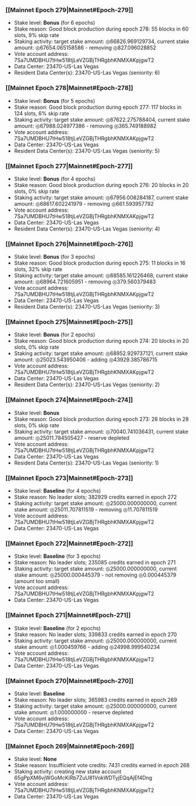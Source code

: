 ### [[Mainnet Epoch 279|Mainnet#Epoch-279]]
* Stake level: **Bonus** (for 6 epochs)
* Stake reason: Good block production during epoch 278: 55 blocks in 60 slots, 9% skip rate
* Staking activity: target stake amount: ◎66826.969129734, current stake amount: ◎67654.065158586 - removing ◎827.096028852
* Vote account address: 7Sa7UMDBHU7tHw518tjLeVZGBjTHRgbhKNMXAKpjgwT2
* Data Center: 23470-US-Las Vegas
* Resident Data Center(s): 23470-US-Las Vegas (seniority: 6)
### [[Mainnet Epoch 278|Mainnet#Epoch-278]]
* Stake level: **Bonus** (for 5 epochs)
* Stake reason: Good block production during epoch 277: 117 blocks in 124 slots, 6% skip rate
* Staking activity: target stake amount: ◎67622.275788404, current stake amount: ◎67988.024977386 - removing ◎365.749188982
* Vote account address: 7Sa7UMDBHU7tHw518tjLeVZGBjTHRgbhKNMXAKpjgwT2
* Data Center: 23470-US-Las Vegas
* Resident Data Center(s): 23470-US-Las Vegas (seniority: 5)
### [[Mainnet Epoch 277|Mainnet#Epoch-277]]
* Stake level: **Bonus** (for 4 epochs)
* Stake reason: Good block production during epoch 276: 20 blocks in 20 slots, 0% skip rate
* Staking activity: target stake amount: ◎67956.008284187, current stake amount: ◎68617.602241979 - removing ◎661.593957792
* Vote account address: 7Sa7UMDBHU7tHw518tjLeVZGBjTHRgbhKNMXAKpjgwT2
* Data Center: 23470-US-Las Vegas
* Resident Data Center(s): 23470-US-Las Vegas (seniority: 4)
### [[Mainnet Epoch 276|Mainnet#Epoch-276]]
* Stake level: **Bonus** (for 3 epochs)
* Stake reason: Good block production during epoch 275: 11 blocks in 16 slots, 32% skip rate
* Staking activity: target stake amount: ◎68585.161226468, current stake amount: ◎68964.721605951 - removing ◎379.560379483
* Vote account address: 7Sa7UMDBHU7tHw518tjLeVZGBjTHRgbhKNMXAKpjgwT2
* Data Center: 23470-US-Las Vegas
* Resident Data Center(s): 23470-US-Las Vegas (seniority: 3)
### [[Mainnet Epoch 275|Mainnet#Epoch-275]]
* Stake level: **Bonus** (for 2 epochs)
* Stake reason: Good block production during epoch 274: 20 blocks in 20 slots, 0% skip rate
* Staking activity: target stake amount: ◎68952.929737121, current stake amount: ◎25023.543950406 - adding ◎43929.385786715
* Vote account address: 7Sa7UMDBHU7tHw518tjLeVZGBjTHRgbhKNMXAKpjgwT2
* Data Center: 23470-US-Las Vegas
* Resident Data Center(s): 23470-US-Las Vegas (seniority: 2)
### [[Mainnet Epoch 274|Mainnet#Epoch-274]]
* Stake level: **Bonus**
* Stake reason: Good block production during epoch 273: 28 blocks in 28 slots, 0% skip rate
* Staking activity: target stake amount: ◎70040.741036431, current stake amount: ◎25011.784505427 - reserve depleted
* Vote account address: 7Sa7UMDBHU7tHw518tjLeVZGBjTHRgbhKNMXAKpjgwT2
* Data Center: 23470-US-Las Vegas
* Resident Data Center(s): 23470-US-Las Vegas (seniority: 1)
### [[Mainnet Epoch 273|Mainnet#Epoch-273]]
* Stake level: **Baseline** (for 4 epochs)
* Stake reason: No leader slots; 382929 credits earned in epoch 272
* Staking activity: target stake amount: ◎25000.000000000, current stake amount: ◎25011.707811519 - removing ◎11.707811519
* Vote account address: 7Sa7UMDBHU7tHw518tjLeVZGBjTHRgbhKNMXAKpjgwT2
* Data Center: 23470-US-Las Vegas
### [[Mainnet Epoch 272|Mainnet#Epoch-272]]
* Stake level: **Baseline** (for 3 epochs)
* Stake reason: No leader slots; 235085 credits earned in epoch 271
* Staking activity: target stake amount: ◎25000.000000000, current stake amount: ◎25000.000445379 - not removing ◎0.000445379 (amount too small)
* Vote account address: 7Sa7UMDBHU7tHw518tjLeVZGBjTHRgbhKNMXAKpjgwT2
* Data Center: 23470-US-Las Vegas
### [[Mainnet Epoch 271|Mainnet#Epoch-271]]
* Stake level: **Baseline** (for 2 epochs)
* Stake reason: No leader slots; 339833 credits earned in epoch 270
* Staking activity: target stake amount: ◎25000.000000000, current stake amount: ◎1.000459766 - adding ◎24998.999540234
* Vote account address: 7Sa7UMDBHU7tHw518tjLeVZGBjTHRgbhKNMXAKpjgwT2
* Data Center: 23470-US-Las Vegas
### [[Mainnet Epoch 270|Mainnet#Epoch-270]]
* Stake level: **Baseline**
* Stake reason: No leader slots; 365983 credits earned in epoch 269
* Staking activity: target stake amount: ◎25000.000000000, current stake amount: ◎1.000000000 - reserve depleted
* Vote account address: 7Sa7UMDBHU7tHw518tjLeVZGBjTHRgbhKNMXAKpjgwT2
* Data Center: 23470-US-Las Vegas
### [[Mainnet Epoch 269|Mainnet#Epoch-269]]
* Stake level: **None**
* Stake reason: Insufficient vote credits: 7431 credits earned in epoch 268
* Staking activity: creating new stake account 65gPpXM6vjWGoMcKiRb7ZuU81VokWDTyjEQqAjEf4Dng
* Vote account address: 7Sa7UMDBHU7tHw518tjLeVZGBjTHRgbhKNMXAKpjgwT2
* Data Center: 23470-US-Las Vegas